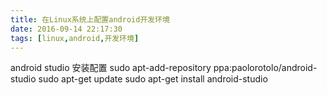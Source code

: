 ```yaml
---
title: 在Linux系统上配置android开发环境
date: 2016-09-14 22:17:30
tags: [linux,android,开发环境]
---
```


android studio 安装配置
    sudo apt-add-repository ppa:paolorotolo/android-studio
    sudo apt-get update
    sudo apt-get install android-studio

